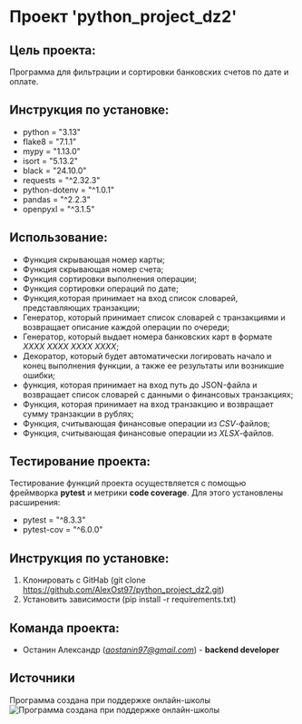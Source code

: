 # Проект 'python_project_dz2'

## Цель проекта:

Программа для фильтрации и сортировки банковских счетов по дате и оплате.

## Инструкция по установке:

- python = "3.13"
- flake8 = "7.1.1"
- mypy = "1.13.0"
- isort = "5.13.2"
- black = "24.10.0"
- requests = "^2.32.3"
- python-dotenv = "^1.0.1"
- pandas = "^2.2.3"
- openpyxl = "^3.1.5"

## Использование:

- Функция скрывающая номер карты;
- Функция скрывающая номер счета;
- Функция сортировки выполнения операции;
- Функция сортировки операций по дате;
- Функция,которая принимает на вход список словарей, представляющих транзакции;
- Генератор, который принимает список словарей с транзакциями и возвращает описание каждой операции по очереди;
- Генератор, который выдает номера банковских карт в формате *XXXX XXXX XXXX XXXX*;
- Декоратор, который будет автоматически логировать начало и конец выполнения функции, а также ее результаты или возникшие ошибки;
- функция, которая принимает на вход путь до JSON-файла и возвращает список словарей с данными о финансовых транзакциях;
- Функция, которая принимает на вход транзакцию и возвращает сумму транзакции в рублях;
- Функция, считывающая финансовые операции из *CSV*-файлов;
- Функция, считывающая финансовые операции из *XLSX*-файлов.


## Тестирование проекта:

Тестирование функций проекта осуществляется с помощью фреймворка **pytest** и метрики **code coverage**.
Для этого установлены расширения:
- pytest = "^8.3.3"
- pytest-cov = "^6.0.0"

## Инструкция по установке:

1. Клонировать с GitHab (git clone https://github.com/AlexOst97/python_project_dz2.git)
2. Установить зависимости (pip install -r requirements.txt)

## Команда проекта:

- Останин Александр (*aostanin97@gmail.com*) - **backend developer** 

## Источники

Программа создана при поддержке онлайн-школы
![Программа создана при поддержке онлайн-школы](https://digital-academy.ru/foto/school/skypro-2.png)